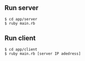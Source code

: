 

## Run server

```
$ cd app/server
$ ruby main.rb
```

## Run client

```
$ cd app/client
$ ruby main.rb [server IP adedress]
```
